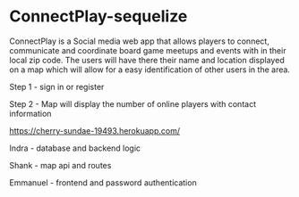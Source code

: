 # ConnectPlay-sequelize

ConnectPlay is a Social media web app that allows players to connect, communicate and coordinate board game meetups and events with in their local zip code. The users will have there their name and location displayed on a map which will allow for a easy identification of other users in the area.

Step 1 - sign in or register 

Step 2 - Map will display the number of online players with contact information 




https://cherry-sundae-19493.herokuapp.com/

Indra - database and backend logic

Shank - map api and routes

Emmanuel - frontend and password authentication 
